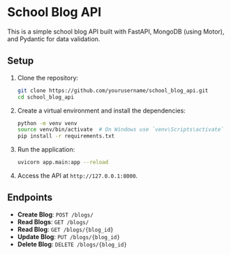 # School Blog API

This is a simple school blog API built with FastAPI, MongoDB (using Motor), and Pydantic for data validation.

## Setup

1. Clone the repository:

    ```bash
    git clone https://github.com/yourusername/school_blog_api.git
    cd school_blog_api
    ```

2. Create a virtual environment and install the dependencies:

    ```bash
    python -m venv venv
    source venv/bin/activate  # On Windows use `venv\Scripts\activate`
    pip install -r requirements.txt
    ```

3. Run the application:

    ```bash
    uvicorn app.main:app --reload
    ```

4. Access the API at `http://127.0.0.1:8000`.

## Endpoints

- **Create Blog**: `POST /blogs/`
- **Read Blogs**: `GET /blogs/`
- **Read Blog**: `GET /blogs/{blog_id}`
- **Update Blog**: `PUT /blogs/{blog_id}`
- **Delete Blog**: `DELETE /blogs/{blog_id}`
